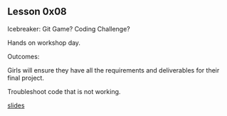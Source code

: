 ## Lesson 0x08

Icebreaker: Git Game? Coding Challenge?

Hands on workshop day.

Outcomes:

Girls will ensure they have all the requirements and deliverables for their
final project.

Troubleshoot code that is not working.

[slides](./slides.html)
